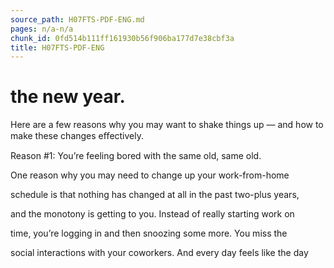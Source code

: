 ```yaml
---
source_path: H07FTS-PDF-ENG.md
pages: n/a-n/a
chunk_id: 0fd514b111ff161930b56f906ba177d7e38cbf3a
title: H07FTS-PDF-ENG
---
```

# the new year.

Here are a few reasons why you may want to shake things up — and how to make these changes eﬀectively.

Reason #1: You’re feeling bored with the same old, same old.

One reason why you may need to change up your work-from-home

schedule is that nothing has changed at all in the past two-plus years,

and the monotony is getting to you. Instead of really starting work on

time, you’re logging in and then snoozing some more. You miss the

social interactions with your coworkers. And every day feels like the day
